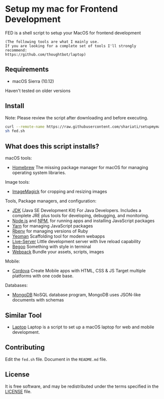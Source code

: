 # Setup my mac for Frontend Development
FED is a shell script to setup your MacOS for frontend development

```
(The following tools are what I mainly use. 
If you are looking for a complete set of tools I'll strongly recommend:
https://github.com/thoughtbot/laptop)
```


Requirements
------------

* macOS Sierra (10.12)

Haven't tested on older versions

Install
-------

Note: Please review the script after downloading and before executing.

```sh
curl --remote-name https://raw.githubusercontent.com/shariati/setupmymac/master/fed.sh
sh fed.sh
```

What does this script installs?
---------------

macOS tools:

* [Homebrew] The missing package manager for macOS for managing operating system libraries.

[Homebrew]: http://brew.sh/


Image tools:

* [ImageMagick] for cropping and resizing images

Tools, Package managers, and configuration:

* [JDK] (Java SE Development Kit) For Java Developers. Includes a complete JRE plus tools for developing, debugging, and monitoring.
* [Node.js] and [NPM], for running apps and installing JavaScript packages
* [Yarn] for managing JavaScript packages
* [Rbenv] for managing versions of Ruby
* [Yeoman] Scaffolding tool for modern webapps
* [Live-Server] Little development server with live reload capability
* [Begoo] Something with style in terminal
* [Webpack] Bundle your assets, scripts, images

[JDK]: http://www.oracle.com/technetwork/java/javase/downloads/index.html
[ImageMagick]: http://www.imagemagick.org/
[Rbenv]: https://github.com/sstephenson/rbenv
[Node.js]: http://nodejs.org/
[NPM]: https://www.npmjs.org/
[Yarn]: https://yarnpkg.com/en/
[Yeoman]: http://yeoman.io/
[Live-Server]: https://github.com/tapio/live-server
[Begoo]: https://github.com/shariati/begoo
[Webpack]: https://github.com/shariati/begoo


Mobile:

* [Cordova] Create Mobile apps with HTML, CSS & JS Target multiple platforms with one code base.

[Cordova]: https://cordova.apache.org/


Databases:

* [MongoDB] NoSQL database program, MongoDB uses JSON-like documents with schemas

[MongoDB]: https://www.mongodb.com/


Similar Tool
------------
* [Laptop] Laptop is a script to set up a macOS laptop for web and mobile development.

[Laptop]: https://github.com/thoughtbot/laptop

Contributing
------------

Edit the `fed.sh` file.
Document in the `README.md` file.

License
-------

It is free software,
and may be redistributed under the terms specified in the [LICENSE] file.

[LICENSE]: LICENSE

